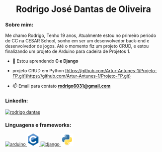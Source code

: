 <h1 align="center">Rodrigo José Dantas de Oliveira </h1>
<h3> Sobre mim: </h3>
Me chamo Rodrigo, Tenho 19 anos, Atualmente estou no primeiro período de CC na CESAR School, sonho em ser um desenvolvedor back-end 
e desenvolvedor de jogos. Até o momento fiz um projeto CRUD, e estou finalizando um projeto de Arduino para cadeira de Projetos 1.


- 🌱 Estou aprendendo **C e Django**

- projeto CRUD em Python [https://github.com/Artur-Antunes-1/Projeto-FP.git](https://github.com/Artur-Antunes-1/Projeto-FP.git)

- 📫 Email para contato **rodrigo6031@gmail.com**

<h3 align="left">LinkedIn:</h3>
<p align="left">
<a href="https://linkedin.com/in/rodrigo dantas" target="blank"><img align="center" src="https://raw.githubusercontent.com/rahuldkjain/github-profile-readme-generator/master/src/images/icons/Social/linked-in-alt.svg" alt="rodrigo dantas" height="30" width="40" /></a>
</p>

<h3 align="left">Linguagens e frameworks:</h3>
<p align="left"> <a href="https://www.arduino.cc/" target="_blank" rel="noreferrer"> <img src="https://cdn.worldvectorlogo.com/logos/arduino-1.svg" alt="arduino" width="40" height="40"/> </a> <a href="https://www.cprogramming.com/" target="_blank" rel="noreferrer"> <img src="https://raw.githubusercontent.com/devicons/devicon/master/icons/c/c-original.svg" alt="c" width="40" height="40"/> </a> <a href="https://www.djangoproject.com/" target="_blank" rel="noreferrer"> <img src="https://cdn.worldvectorlogo.com/logos/django.svg" alt="django" width="40" height="40"/> </a> <a href="https://www.python.org" target="_blank" rel="noreferrer"> <img src="https://raw.githubusercontent.com/devicons/devicon/master/icons/python/python-original.svg" alt="python" width="40" height="40"/> </a> </p>

